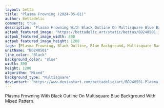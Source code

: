 ```yaml
---
layout: betta
title: "Plasma Frowning (2024-05-01)"
author: Bettadelic
comments: true
description: "Plasma Frowning With Black Outline On Multisquare Blue Background With Mixed Pattern."
actpub_featured_image: "https://bettadelic.art/static/bettas/BD240501.jpg"
actpub_featured_image_width: 800
actpub_featured_image_height: 1200
tags: [Plasma Frowning, Black Outline, Blue Background, Multisquare Background Pattern, Mixed Pattern, May 2024]
unitName: "BD240501"
line_color: "Black"
background_color: "Blue"
width: 800
height: 1200
algorithm: "Mixed"
background_type: "Multisquare"
deviantart: "https://www.deviantart.com/bettadelic/art/BD240501-Plasma-Frowning-2024-05-01-1047798811"
---
```


Plasma Frowning With Black Outline On Multisquare Blue Background With Mixed Pattern.
